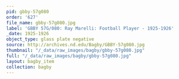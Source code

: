 ```yaml
---
pid: gbby-57g080
order: '627'
file_name: gbby-57g080.jpg
label: 'GBBY 57G/080: Ray Marelli: Football Player - 1925-1926'
_date: 1925-1926
object_type: glass plate negative
source: http://archives.nd.edu/Bagby/GBBY-57g080.jpg
thumbnail: "/_data/raw_images/bagby/gbby-57g080.jpg"
full: "/_data/raw_images/bagby/gbby-57g080.jpg"
layout: bagby_item
collection: bagby
---
```

